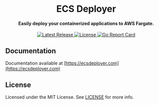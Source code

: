 <h1 align="center">ECS Deployer</h1>

<h4 align="center">Easily deploy your containerized applications to AWS Fargate.</h4>

<p align="center">
  <a href="https://github.com/ecsdeployer/ecsdeployer/releases/latest">
    <img alt="Latest Release" src="https://img.shields.io/github/v/release/ecsdeployer/ecsdeployer">
  </a>
  <a href="https://github.com/ecsdeployer/ecsdeployer/blob/main/LICENSE">
    <img src="https://img.shields.io/badge/license-MIT-blue.svg" alt="License">
  </a>
  <a href="https://goreportcard.com/report/github.com/ecsdeployer/ecsdeployer">
    <img src="https://goreportcard.com/badge/github.com/ecsdeployer/ecsdeployer" alt="Go Report Card">
  </a>
</p>


## Documentation

Documentation available at [https://ecsdeployer.com](https://ecsdeployer.com)


## License

Licensed under the MIT License. See [LICENSE](LICENSE) for more info.